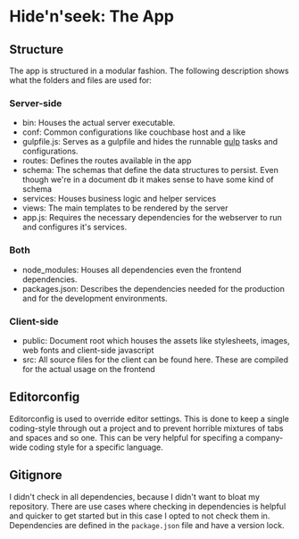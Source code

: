 # Hide'n'seek: The App

## Structure
The app is structured in a modular fashion.
The following description shows what the folders and files are used for:

### Server-side
- bin: Houses the actual server executable.
- conf: Common configurations like couchbase host and a like
- gulpfile.js: Serves as a gulpfile and hides the runnable [gulp](http://gulpjs.com/) tasks and configurations.
- routes: Defines the routes available in the app
- schema: The schemas that define the data structures to persist. Even though we're in a document db it makes sense to have some kind of schema
- services: Houses business logic and helper services
- views: The main templates to be rendered by the server
- app.js: Requires the necessary dependencies for the webserver to run and configures it's services. 

### Both
- node_modules: Houses all dependencies even the frontend dependencies.
- packages.json: Describes the dependencies needed for the production and for the development environments.

### Client-side
- public: Document root which houses the assets like stylesheets, images, web fonts and client-side javascript
- src: All source files for the client can be found here. These are compiled for the actual usage on the frontend

## Editorconfig
Editorconfig is used to override editor settings. This is done to keep a single coding-style through out a project and to prevent 
horrible mixtures of tabs and spaces and so one.
This can be very helpful for specifing a company-wide coding style for a specific language.

## Gitignore
I didn't check in all dependencies, because I didn't want to bloat my repository.
There are use cases where checking in dependencies is helpful and quicker to get started but in this 
case I opted to not check them in.
Dependencies are defined in the ```package.json``` file and have a version lock.
